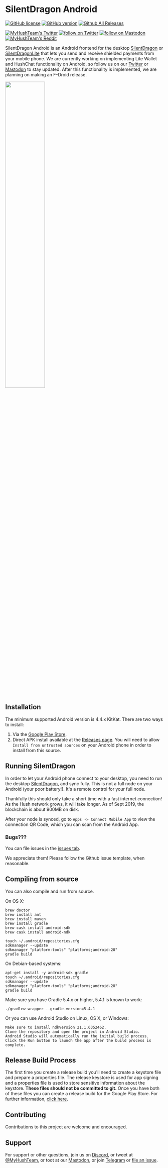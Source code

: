 # SilentDragon Android
[![GitHub license](https://img.shields.io/badge/License-GPL%20v3-yellow.svg)](https://github.com/MyHush/SilentDragonAndroid/blob/master/LICENSE)
[![GitHub version](https://badge.fury.io/gh/MyHush%2FSilentDragonAndroid.svg)](https://badge.fury.io/gh/MyHush%2FSilentDragonAndroid)
[![Github All Releases](https://img.shields.io/github/downloads/MyHush/SilentDragonAndroid/total.svg)](https://img.shields.io/github/downloads/MyHush/SilentDragonAndroid/total.svg)

<p align="left">
    <a href="https://twitter.com/MyHushTeam">
        <img src="https://img.shields.io/twitter/url?style=social&url=https%3A%2F%2Ftwitter.com%2Fmyhushteam"
            alt="MyHushTeam's Twitter"></a>
    <a href="https://twitter.com/intent/follow?screen_name=MyHushTeam">
        <img src="https://img.shields.io/twitter/follow/MyHushTeam?style=social&logo=twitter"
            alt="follow on Twitter"></a>
    <a href="https://fosstodon.org/@myhushteam">
        <img src="https://img.shields.io/badge/Mastodon-MyHushTeam-blue"
            alt="follow on Mastodon"></a>
    <a href="https://www.reddit.com/r/Myhush/">
        <img src="https://img.shields.io/reddit/subreddit-subscribers/Myhush?style=social"
            alt="MyHushTeam's Reddit"></a>
</p>

SilentDragon Android is an Android frontend for the desktop [SilentDragon](https://github.com/MyHush/SilentDragon) or [SilentDragonLite](https://github.com/MyHush/SilentDragonLite) that lets you send and receive shielded payments from your mobile phone. We are currently working on implementing Lite Wallet and HushChat functionality on Android, so follow us on our [Twitter](https://twitter.com/MyHushTeam) or [Mastodon](https://fosstodon.org/@myhushteam) to stay updated. After this functionality is implemented, we are planning on making an F-Droid release.

<img height=50% width=50% src="https://raw.githubusercontent.com/MyHush/SilentDragonAndroid/master/SDA.jpg">

## Installation

The minimum supported Android version is 4.4.x KitKat. There are two ways to install:

1. Via the [Google Play Store](https://play.google.com/store/apps/details?id=org.myhush.silentdragon).
1. Direct APK install available at the [Releases page](https://github.com/MyHush/SilentDragonAndroid/releases). You will need to allow `Install from untrusted sources` on your Android phone in order to install from this source.

## Running SilentDragon

In order to let your Android phone connect to your desktop, you need to run the desktop [SilentDragon](https://github.com/MyHush/SilentDragon), and sync fully. This is not a full node
on your Android (your poor battery!). It's a remote control for your full node.

Thankfully this should only take a short time with a fast internet connection!
As the Hush network grows, it will take longer. As of Sept 2019, the blockchain
is about 900MB on disk.

After your node is synced, go to `Apps -> Connect Mobile App` to view the
connection QR Code, which you can scan from the Android App.

### Bugs???

You can file issues in the [issues tab](https://github.com/MyHush/SilentDragonAndroid/issues).

We appreciate them! Please follow the Github issue template, when reasonable.

## Compiling from source

You can also compile and run from source.

On OS X:

    brew doctor
    brew install ant
    brew install maven
    brew install gradle
    brew cask install android-sdk
    brew cask install android-ndk

    touch ~/.android/repositories.cfg
    sdkmanager --update
    sdkmanager "platform-tools" "platforms;android-28"
    gradle build

On Debian-based systems:

    apt-get install -y android-sdk gradle
    touch ~/.android/repositories.cfg
    sdkmanager --update
    sdkmanager "platform-tools" "platforms;android-28"
    gradle build

Make sure you have Gradle 5.4.x or higher, 5.4.1 is known to work:

    ./gradlew wrapper --gradle-version=5.4.1

Or you can use Android Studio on Linux, OS X, or Windows:

    Make sure to install ndkVersion 21.1.6352462.
    Clone the repository and open the project in Android Studio.
    Android Studio will automatically run the initial build process.
    Click the Run button to launch the app after the build process is complete.

## Release Build Process

The first time you create a release build you'll need to create a keystore file and prepare a properties file. The
release keystore is used for app signing and a properties file is used to store
sensitive information about the keystore. **These files should not be committed
to git.** Once you have both of these files you can create a release build for
the Google Play Store. For further information, [click here](release_build_process.md).

## Contributing

Contributions to this project are welcome and encouraged.

## Support

For support or other questions, join us on [Discord](https://myhush.org/discord), or tweet at [@MyHushTeam](https://twitter.com/MyHushTeam), or toot at our [Mastodon](https://fosstodon.org/@myhushteam), or join [Telegram](http://myhush.org/telegram) or [file an issue](https://github.com/MyHush/SilentDragonAndroid/issues).

